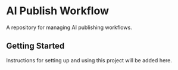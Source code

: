 # AI Publish Workflow

A repository for managing AI publishing workflows.

## Getting Started

Instructions for setting up and using this project will be added here.
